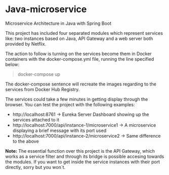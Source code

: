 # Java-microservice
Microservice Architecture in Java with Spring Boot

This project has included four separated modules which represent services like: two instances based on Java, API Gateway and a web server both provided by Netflix.

The action to follow is turning on the services become them in Docker containers with the docker-compose.yml file, running the line specified below:
> docker-compose up

The docker-compose sentence will recreate the images regarding to the services from Docker Hub Registry.

The services could take a few minutes in getting display through the browser. You can test the project with the following examples:
- http://localhost:8761 -> Eureka Server Dashboard showing up the services attached to it
- http://localhost:7000/api/instance-1/microservice1 -> A microservice displaying a brief message with its port used
- http://localhost:7000/api/instance-2/microservice2 -> Same difference to the above

**Note:** The essential function over this project is the API Gateway, which works as a service filter and through its bridge is possible accesing towards the modules. If you want to get inside the service instances with their port directly, sorry but you won´t. 
